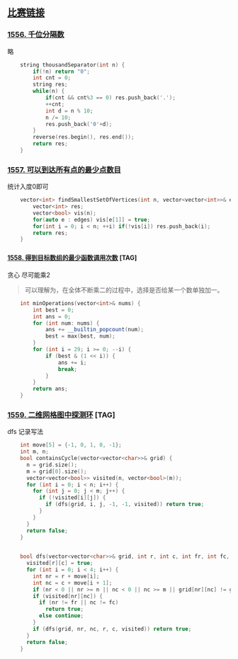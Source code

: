 ## [比赛链接](https://leetcode.cn/contest/biweekly-contest-33/)


### [1556. 千位分隔数](https://leetcode.cn/problems/thousand-separator/)

略

```c++
    string thousandSeparator(int n) {
        if(!n) return "0";
        int cnt = 0;
        string res;
        while(n) {
            if(cnt && cnt%3 == 0) res.push_back('.');
            ++cnt;
            int d = n % 10;
            n /= 10;
            res.push_back('0'+d);
        }
        reverse(res.begin(), res.end());
        return res;
    }
```


### [1557. 可以到达所有点的最少点数目](https://leetcode.cn/problems/minimum-number-of-vertices-to-reach-all-nodes/)

统计入度0即可

```c++
    vector<int> findSmallestSetOfVertices(int n, vector<vector<int>>& edges) {
        vector<int> res;
        vector<bool> vis(n);
        for(auto e : edges) vis[e[1]] = true;
        for(int i = 0; i < n; ++i) if(!vis[i]) res.push_back(i);
        return res;
    }
```

### 

#### [1558. 得到目标数组的最少函数调用次数](https://leetcode.cn/problems/minimum-numbers-of-function-calls-to-make-target-array/) [TAG]

贪心 尽可能乘2

> 可以理解为，在全体不断乘二的过程中，选择是否给某一个数单独加一。

```c++
    int minOperations(vector<int>& nums) {
        int best = 0;
        int ans = 0;
        for (int num: nums) {
            ans += __builtin_popcount(num);
            best = max(best, num);
        }
        for (int i = 29; i >= 0; --i) {
            if (best & (1 << i)) {
                ans += i;
                break;
            }
        }
        return ans;
    }
```

### [1559. 二维网格图中探测环](https://leetcode.cn/problems/detect-cycles-in-2d-grid/) [TAG]

dfs 记录写法

```c++
    int move[5] = {-1, 0, 1, 0, -1};
    int m, n;
    bool containsCycle(vector<vector<char>>& grid) {
      n = grid.size();
      m = grid[0].size();
      vector<vector<bool>> visited(n, vector<bool>(m));
      for (int i = 0; i < n; i++) {
        for (int j = 0; j < m; j++) {
          if (!visited[i][j]) {
            if (dfs(grid, i, j, -1, -1, visited)) return true;
          }
        }
      }
      return false;
    }
    

    bool dfs(vector<vector<char>>& grid, int r, int c, int fr, int fc, vector<vector<bool>> &visited) {
      visited[r][c] = true;
      for (int i = 0; i < 4; i++) {
        int nr = r + move[i];
        int nc = c + move[i + 1];
        if (nr < 0 || nr >= n || nc < 0 || nc >= m || grid[nr][nc] != grid[r][c]) continue;
        if (visited[nr][nc]) {
          if (nr != fr || nc != fc)
            return true;
          else continue;
        }
        if (dfs(grid, nr, nc, r, c, visited)) return true;
      }
      return false;
    }
```
